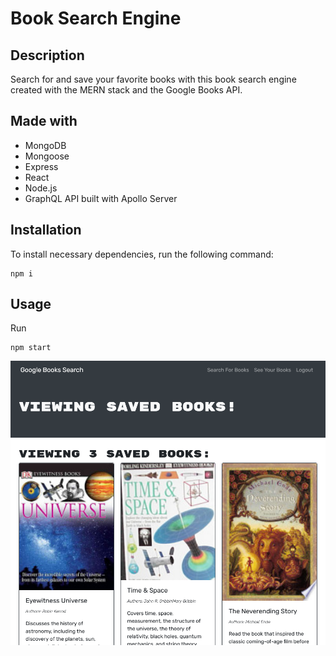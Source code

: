 # Book Search Engine

## Description

Search for and save your favorite books with this book search engine created with the MERN stack and the Google Books API.

## Made with
- MongoDB
- Mongoose
- Express
- React
- Node.js
- GraphQL API built with Apollo Server

## Installation

To install necessary dependencies, run the following command:

```
npm i
```

## Usage

Run
```
npm start
```

![Budget Tracker running as a progressive web app](./assets/book-search.png)
